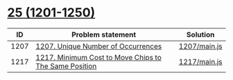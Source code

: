 # [25 (1201-1250)](https://leetcode.com/problemset/all/#page-25)


| ID   | Problem statement                                                                                                                       | Solution                     |
|------|-----------------------------------------------------------------------------------------------------------------------------------------|------------------------------|
| 1207 | [1207. Unique Number of Occurrences](https://leetcode.com/problems/unique-number-of-occurrences/)                                       | [1207/main.js](1207/main.js) |
| 1217 | [1217. Minimum Cost to Move Chips to The Same Position](https://leetcode.com/problems/minimum-cost-to-move-chips-to-the-same-position/) | [1217/main.js](1217/main.js) |

